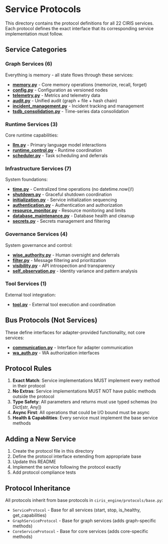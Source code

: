# Service Protocols

This directory contains the protocol definitions for all 22 CIRIS services. Each protocol defines the exact interface that its corresponding service implementation must follow.

## Service Categories

### Graph Services (6)
Everything is memory - all state flows through these services:
- **[memory.py](./graph/memory.py)** - Core memory operations (memorize, recall, forget)
- **[config.py](./graph/config.py)** - Configuration as versioned nodes
- **[telemetry.py](./graph/telemetry.py)** - Metrics and telemetry data
- **[audit.py](./graph/audit.py)** - Unified audit (graph + file + hash chain)
- **[incident_management.py](./graph/incident_management.py)** - Incident tracking and management
- **[tsdb_consolidation.py](./graph/tsdb_consolidation.py)** - Time-series data consolidation

### Runtime Services (3)
Core runtime capabilities:
- **[llm.py](./runtime/llm.py)** - Primary language model interactions
- **[runtime_control.py](./runtime/runtime_control.py)** - Runtime coordination
- **[scheduler.py](./lifecycle/scheduler.py)** - Task scheduling and deferrals

### Infrastructure Services (7)
System foundations:
- **[time.py](./lifecycle/time.py)** - Centralized time operations (no datetime.now()!)
- **[shutdown.py](./lifecycle/shutdown.py)** - Graceful shutdown coordination
- **[initialization.py](./lifecycle/initialization.py)** - Service initialization sequencing
- **[authentication.py](./infrastructure/authentication.py)** - Authentication and authorization
- **[resource_monitor.py](./infrastructure/resource_monitor.py)** - Resource monitoring and limits
- **[database_maintenance.py](./infrastructure/database_maintenance.py)** - Database health and cleanup
- **[secrets.py](./runtime/secrets.py)** - Secrets management and filtering

### Governance Services (4)
System governance and control:
- **[wise_authority.py](./governance/wise_authority.py)** - Human oversight and deferrals
- **[filter.py](./governance/filter.py)** - Message filtering and prioritization
- **[visibility.py](./governance/visibility.py)** - API introspection and transparency
- **[self_observation.py](./governance/self_observation.py)** - Identity variance and pattern analysis

### Tool Services (1)
External tool integration:
- **[tool.py](./runtime/tool.py)** - External tool execution and coordination

## Bus Protocols (Not Services)

These define interfaces for adapter-provided functionality, not core services:
- **[communication.py](./governance/communication.py)** - Interface for adapter communication
- **[wa_auth.py](./governance/wa_auth.py)** - WA authorization interfaces

## Protocol Rules

1. **Exact Match**: Service implementations MUST implement every method in their protocol
2. **No Extras**: Service implementations MUST NOT have public methods outside the protocol
3. **Type Safety**: All parameters and returns must use typed schemas (no Dict[str, Any])
4. **Async First**: All operations that could be I/O bound must be async
5. **Health & Capabilities**: Every service must implement the base service methods

## Adding a New Service

1. Create the protocol file in this directory
2. Define the protocol interface extending from appropriate base
3. Update this README
4. Implement the service following the protocol exactly
5. Add protocol compliance tests

## Protocol Inheritance

All protocols inherit from base protocols in `ciris_engine/protocols/base.py`:
- `ServiceProtocol` - Base for all services (start, stop, is_healthy, get_capabilities)
- `GraphServiceProtocol` - Base for graph services (adds graph-specific methods)
- `CoreServiceProtocol` - Base for core services (adds core-specific methods)
